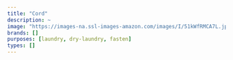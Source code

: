 ```yaml
---
title: "Cord"
description: ~
image: "https://images-na.ssl-images-amazon.com/images/I/51kWfRMCA7L.jpg"
brands: []
purposes: [laundry, dry-laundry, fasten]
types: []
---
```

